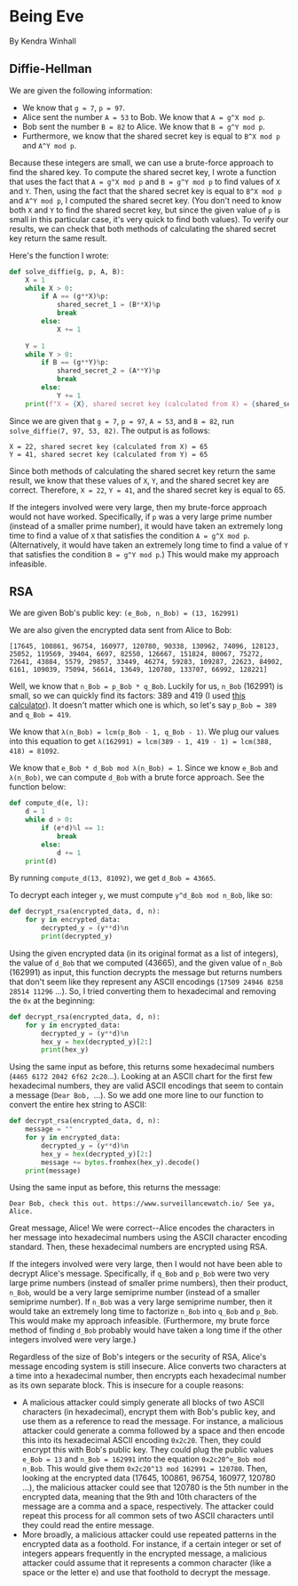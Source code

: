# Being Eve

By Kendra Winhall

## Diffie-Hellman

We are given the following information:
* We know that `g = 7`, `p = 97`. 
* Alice sent the number `A = 53` to Bob. We know that `A = g^X mod p`.
* Bob sent the number `B = 82` to Alice. We know that `B = g^Y mod p`.
* Furthermore, we know that the shared secret key is equal to `B^X mod p` and `A^Y mod p`.

Because these integers are small, we can use a brute-force approach to find the shared key. To compute the shared secret key, I wrote a function that uses the fact that `A = g^X mod p` and `B = g^Y mod p` to find values of `X` and `Y`. Then, using the fact that the shared secret key is equal to `B^X mod p` and `A^Y mod p`, I computed the shared secret key. (You don't need to know both `X` and `Y` to find the shared secret key, but since the given value of `p` is small in this particular case, it's very quick to find both values). To verify our results, we can check that both methods of calculating the shared secret key return the same result.

Here's the function I wrote:

```python
def solve_diffie(g, p, A, B):
    X = 1
    while X > 0:
        if A == (g**X)%p:
            shared_secret_1 = (B**X)%p
            break
        else:
            X += 1
    
    Y = 1
    while Y > 0:
        if B == (g**Y)%p:
            shared_secret_2 = (A**Y)%p
            break
        else:
            Y += 1
    print(f"X = {X}, shared secret key (calculated from X) = {shared_secret_1}\nY = {Y}, shared secret key (calculated from Y) = {shared_secret_2}")
```

Since we are given that `g = 7`, `p = 97`, `A = 53`, and `B = 82`, run `solve_diffie(7, 97, 53, 82)`. The output is as follows:
```
X = 22, shared secret key (calculated from X) = 65
Y = 41, shared secret key (calculated from Y) = 65
```

Since both methods of calculating the shared secret key return the same result, we know that these values of `X`, `Y`, and the shared secret key are correct. Therefore, `X = 22`, `Y = 41`, and the shared secret key is equal to 65.

If the integers involved were very large, then my brute-force approach would not have worked. Specifically, if `p` was a very large prime number (instead of a smaller prime number), it would have taken an extremely long time to find a value of `X` that satisfies the condition `A = g^X mod p`. (Alternatively, it would have taken an extremely long time to find a value of `Y` that satisfies the condition `B = g^Y mod p`.) This would make my approach infeasible.

## RSA

We are given Bob's public key: `(e_Bob, n_Bob) = (13, 162991)`

We are also given the encrypted data sent from Alice to Bob:
```
[17645, 100861, 96754, 160977, 120780, 90338, 130962, 74096, 128123, 25052, 119569, 39404, 6697, 82550, 126667, 151824, 80067, 75272, 72641, 43884, 5579, 29857, 33449, 46274, 59283, 109287, 22623, 84902, 6161, 109039, 75094, 56614, 13649, 120780, 133707, 66992, 128221]
```

Well, we know that `n_Bob = p_Bob * q_Bob`. Luckily for us, `n_Bob` (162991) is small, so we can quickly find its factors: 389 and 419 (I used [this calculator](https://www.calculatorsoup.com/calculators/math/factors.php)). It doesn't matter which one is which, so let's say `p_Bob = 389` and `q_Bob = 419`.

We know that `λ(n_Bob) = lcm(p_Bob - 1, q_Bob - 1)`. We plug our values into this equation to get `λ(162991) = lcm(389 - 1, 419 - 1) = lcm(388, 418) = 81092`.

We know that `e_Bob * d_Bob mod λ(n_Bob) = 1`. Since we know `e_Bob` and `λ(n_Bob)`, we can compute `d_Bob` with a brute force approach. See the function below:

```python
def compute_d(e, l):
    d = 1
    while d > 0:
        if (e*d)%l == 1:
            break
        else:
            d += 1
    print(d)
```

By running `compute_d(13, 81092)`, we get `d_Bob = 43665`.

To decrypt each integer `y`, we must compute `y^d_Bob mod n_Bob`, like so:

```python
def decrypt_rsa(encrypted_data, d, n):
    for y in encrypted_data:
        decrypted_y = (y**d)%n
        print(decrypted_y)
```

Using the given encrypted data (in its original format as a list of integers), the value of `d_Bob` that we computed (43665), and the given value of `n_Bob` (162991) as input, this function decrypts the message but returns numbers that don't seem like they represent any ASCII encodings (`17509 24946 8258 28514 11296` ...). So, I tried converting them to hexadecimal and removing the `0x` at the beginning:

```python
def decrypt_rsa(encrypted_data, d, n):
    for y in encrypted_data:
        decrypted_y = (y**d)%n
        hex_y = hex(decrypted_y)[2:]
        print(hex_y)
```

Using the same input as before, this returns some hexadecimal numbers (`4465 6172 2042 6f62 2c20`...). Looking at an ASCII chart for the first few hexadecimal numbers, they are valid ASCII encodings that seem to contain a message (`Dear Bob, `...). So we add one more line to our function to convert the entire hex string to ASCII:

```python
def decrypt_rsa(encrypted_data, d, n):
    message = ""
    for y in encrypted_data:
        decrypted_y = (y**d)%n
        hex_y = hex(decrypted_y)[2:]
        message += bytes.fromhex(hex_y).decode()
    print(message)
```

Using the same input as before, this returns the message: 

`Dear Bob, check this out. https://www.surveillancewatch.io/ See ya, Alice.`

Great message, Alice! We were correct--Alice encodes the characters in her message into hexadecimal numbers using the ASCII character encoding standard. Then, these hexadecimal numbers are encrypted using RSA.

If the integers involved were very large, then I would not have been able to decrypt Alice's message. Specifically, if `q_Bob` and `p_Bob` were two very large prime numbers (instead of smaller prime numbers), then their product, `n_Bob`, would be a very large semiprime number (instead of a smaller semiprime number). If `n_Bob` was a very large semiprime number, then it would take an extremely long time to factorize `n_Bob` into `q_Bob` and `p_Bob`. This would make my approach infeasible. (Furthermore, my brute force method of finding `d_Bob` probably would have taken a long time if the other integers involved were very large.)

Regardless of the size of Bob's integers or the security of RSA, Alice's message encoding system is still insecure. Alice converts two characters at a time into a hexadecimal number, then encrypts each hexadecimal number as its own separate block. This is insecure for a couple reasons:
* A malicious attacker could simply generate all blocks of two ASCII characters (in hexadecimal), encrypt them with Bob's public key, and use them as a reference to read the message. For instance, a malicious attacker could generate a comma followed by a space and then encode this into its hexadecimal ASCII encoding `0x2c20`. Then, they could encrypt this with Bob's public key. They could plug the public values `e_Bob = 13` and `n_Bob = 162991` into the equation `0x2c20^e_Bob mod n_Bob`. This would give them `0x2c20^13 mod 162991 = 120780`. Then, looking at the encrypted data (17645, 100861, 96754, 160977, 120780 ...), the malicious attacker could see that 120780 is the 5th number in the encrypted data, meaning that the 9th and 10th characters of the message are a comma and a space, respectively. The attacker could repeat this process for all common sets of two ASCII characters until they could read the entire message.
* More broadly, a malicious attacker could use repeated patterns in the encrypted data as a foothold. For instance, if a certain integer or set of integers appears frequently in the encrypted message, a malicious attacker could assume that it represents a common character (like a space or the letter e) and use that foothold to decrypt the message.